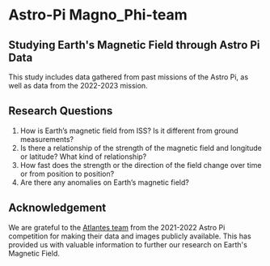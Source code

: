 # Astro-Pi Magno_Phi-team
## Studying Earth's Magnetic Field through Astro Pi Data

This study includes data gathered from past missions of the Astro Pi, as well as data from the 2022-2023 mission.
## Research Questions
1. How is Earth’s magnetic field from ISS? Is it different from ground measurements?
2. Is there a relationship of the strength of the magnetic field and longitude or latitude? What kind of relationship?
3. How fast does the strength or the direction of the field change over time or from position to position?
4. Are there any anomalies on Earth’s magnetic field?

## Acknowledgement
We are grateful to the [Atlantes team](https://github.com/niubit/astropi_atlantes_2021-2022) from the 2021-2022 Astro Pi competition for making their data and images publicly available. This has provided us with valuable information to further our research on Earth's Magnetic Field. 
